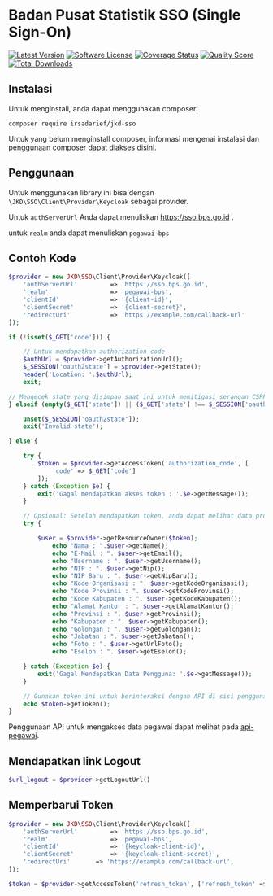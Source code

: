 # Badan Pusat Statistik SSO (Single Sign-On)
[![Latest Version](https://img.shields.io/github/release/irsadarief/jkd-sso.svg?style=flat-square)](https://github.com/irsadarief/jkd-sso/releases)
[![Software License](https://img.shields.io/github/license/irsadarief/jkd-sso?style=flat-square)](LICENSE.md)
[![Coverage Status](https://img.shields.io/scrutinizer/coverage/g/irsadarief/jkd-sso.svg?style=flat-square)](https://scrutinizer-ci.com/g/irsadarief/jkd-sso/code-structure)
[![Quality Score](https://img.shields.io/scrutinizer/g/irsadarief/jkd-sso.svg?style=flat-square)](https://scrutinizer-ci.com/g/irsadarief/jkd-sso)
[![Total Downloads](https://img.shields.io/packagist/dt/irsadarief/jkd-sso.svg?style=flat-square)](https://packagist.org/packages/irsadarief/jkd-sso)

## Instalasi

Untuk menginstall, anda dapat menggunakan composer:

```
composer require irsadarief/jkd-sso
```
Untuk yang belum menginstall composer, informasi mengenai instalasi dan penggunaan composer dapat diakses [disini](https://github.com/composer/composer).

## Penggunaan

Untuk menggunakan library ini bisa dengan `\JKD\SSO\Client\Provider\Keycloak` sebagai provider.

Untuk `authServerUrl` Anda dapat menuliskan https://sso.bps.go.id .

untuk `realm` anda dapat menuliskan `pegawai-bps`


## Contoh Kode

```php
$provider = new JKD\SSO\Client\Provider\Keycloak([
    'authServerUrl'         => 'https://sso.bps.go.id',
    'realm'                 => 'pegawai-bps',
    'clientId'              => '{client-id}',
    'clientSecret'          => '{client-secret}',
    'redirectUri'           => 'https://example.com/callback-url'
]);

if (!isset($_GET['code'])) {

    // Untuk mendapatkan authorization code
    $authUrl = $provider->getAuthorizationUrl();
    $_SESSION['oauth2state'] = $provider->getState();
    header('Location: '.$authUrl);
    exit;

// Mengecek state yang disimpan saat ini untuk memitigasi serangan CSRF
} elseif (empty($_GET['state']) || ($_GET['state'] !== $_SESSION['oauth2state'])) {

    unset($_SESSION['oauth2state']);
    exit('Invalid state');

} else {

    try {
        $token = $provider->getAccessToken('authorization_code', [
            'code' => $_GET['code']
        ]);
    } catch (Exception $e) {
        exit('Gagal mendapatkan akses token : '.$e->getMessage());
    }

    // Opsional: Setelah mendapatkan token, anda dapat melihat data profil pengguna
    try {

        $user = $provider->getResourceOwner($token);
            echo "Nama : ".$user->getName();
            echo "E-Mail : ". $user->getEmail();
            echo "Username : ". $user->getUsername();
            echo "NIP : ". $user->getNip();
            echo "NIP Baru : ". $user->getNipBaru();
            echo "Kode Organisasi : ". $user->getKodeOrganisasi();
            echo "Kode Provinsi : ". $user->getKodeProvinsi();
            echo "Kode Kabupaten : ". $user->getKodeKabupaten();
            echo "Alamat Kantor : ". $user->getAlamatKantor();
            echo "Provinsi : ". $user->getProvinsi();
            echo "Kabupaten : ". $user->getKabupaten();
            echo "Golongan : ". $user->getGolongan();
            echo "Jabatan : ". $user->getJabatan();
            echo "Foto : ". $user->getUrlFoto();
            echo "Eselon : ". $user->getEselon();

    } catch (Exception $e) {
        exit('Gagal Mendapatkan Data Pengguna: '.$e->getMessage());
    }

    // Gunakan token ini untuk berinteraksi dengan API di sisi pengguna
    echo $token->getToken();
}
```
Penggunaan API untuk mengakses data pegawai dapat melihat pada [api-pegawai](https://git.bps.go.id/jkd-repo/api-pegawai).

## Mendapatkan link Logout
```php
$url_logout = $provider->getLogoutUrl()
```


## Memperbarui Token

```php
$provider = new JKD\SSO\Client\Provider\Keycloak([
    'authServerUrl'         => 'https://sso.bps.go.id',
    'realm'                 => 'pegawai-bps',
    'clientId'              => '{keycloak-client-id}',
    'clientSecret'          => '{keycloak-client-secret}',
    'redirectUri'       => 'https://example.com/callback-url',
]);

$token = $provider->getAccessToken('refresh_token', ['refresh_token' => $token->getRefreshToken()]);
```

